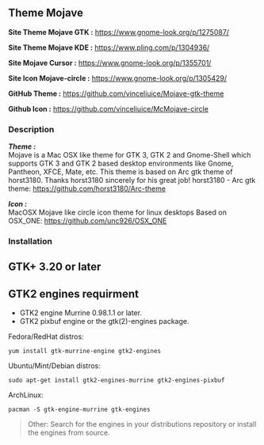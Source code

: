 ## Theme Mojave
**Site Theme Mojave GTK :**
https://www.gnome-look.org/p/1275087/

**Site Theme Mojave KDE :**
https://www.pling.com/p/1304936/

**Site Mojave Cursor :**
https://www.gnome-look.org/p/1355701/

**Site Icon Mojave-circle :**
https://www.gnome-look.org/p/1305429/

**GitHub Theme :**
https://github.com/vinceliuice/Mojave-gtk-theme

**Github Icon :**
https://github.com/vinceliuice/McMojave-circle

### Description
***Theme :*** </br>
Mojave is a Mac OSX like theme for GTK 3, GTK 2 and Gnome-Shell which supports GTK 3 and GTK 2 based desktop environments like Gnome, Pantheon, XFCE, Mate, etc.
This theme is based on Arc gtk theme of horst3180. Thanks horst3180 sincerely for his great job! horst3180 - Arc gtk theme: https://github.com/horst3180/Arc-theme

***Icon :*** </br>
MacOSX Mojave like circle icon theme for linux desktops
Based on OSX_ONE: https://github.com/unc926/OSX_ONE

### Installation
## GTK+ 3.20 or later

## GTK2 engines requirment
- GTK2 engine Murrine 0.98.1.1 or later.
- GTK2 pixbuf engine or the gtk(2)-engines package.

Fedora/RedHat distros:

    yum install gtk-murrine-engine gtk2-engines

Ubuntu/Mint/Debian distros:

    sudo apt-get install gtk2-engines-murrine gtk2-engines-pixbuf

ArchLinux:

    pacman -S gtk-engine-murrine gtk-engines

> Other:
Search for the engines in your distributions repository or install the engines from source.
